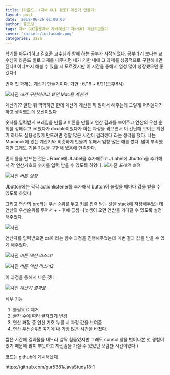 ```yaml
---
title: 1라운드. (자바 GUI 활용) 계산기 만들기!
layout: post
date: '2018-06-26 02:00:00'
author: 줌코딩
tags: 자바 GUI활용자바 자바계산기 자바GUI 계산기만들기
cover: "/assets/instacode.png"
categories: Java
---
```


학기를 마무리하고 김호준 교수님과 함께 하는 공부가 시작되었다. 공부라기 보다는 교수님이 라운드 별로 과제를 내주시면 내가 기한 내에 그 과제를 성공적으로 구현해내면 된다!! 어디까지 해볼 수 있을 지 모르겠지만 이 시간을 통해서 엄청 많이 성장했으면 좋겠다:)

먼저 첫 과제는 계산기 만들기이다.
기한 : 6/19 ~ 6/21(오후8시)

![사진](https://raw.githubusercontent.com/zoomKoding/zoomKoding.github.io/master/assets/_posts/Java-Project/Round1/1.png)
*내가 구현하려고 했던 Mac용 계산기*

계산기?? 일단 뭐 막막하긴 한데 계산기 계산은 뭐 알아서 해주는데 그렇게 어려울까? 하고 생각했는데 오산이었다.

숫자를 입력받게 프레임을 만들고 버튼을 만들고 연산 결과를 보여주고 연산의 우선 순위를 정해주고 int였다가 double이었다가 하는 과정을 겪으면서 이 간단해 보이는 계산기 하나도 실용성있게 만드려면 정말 많은 시간이 걸리겠다 라는 생각을 했다. 나는 Macbook에 있는 계산기와 비슷하게 만들기 위해서 엄청 많은 애를 썼다. 많이 부족했지만 그래도 기본 기능을 구현해 냈음에 만족한다.

먼저 틀을 만드는 것은 JFrame에 JLabel을 추가해주고 JLabel에 Jbutton을 추가해서 각 연산기호와 숫자를 입력 받을 수 있도록 하였다.
![사진](https://raw.githubusercontent.com/zoomKoding/zoomKoding.github.io/master/assets/_posts/Java-Project/Round1/2.png)
*프레임 설정*

![사진](https://raw.githubusercontent.com/zoomKoding/zoomKoding.github.io/master/assets/_posts/Java-Project/Round1/3.png)
*버튼 설정*

Jbutton에는 각각 actionlistener를 추가해서 button이 눌렸을 때마다 값을 받을 수 있도록 하였다.

그리고 연산의 pre라는 우선순위를 두고 키를 입력 받는 것을  stack에 저장해두었는데 연산의 우선순위를 두어서 + - 후에 곱셈 나눗셈이 오면 연산을 기다릴 수 있도록 설정해주었다.

![사진](https://raw.githubusercontent.com/zoomKoding/zoomKoding.github.io/master/assets/_posts/Java-Project/Round1/4.png)

연산자를 입력받으면 cal이라는 함수 과정을 진행해주었는데 매번 결과 값을 받을 수 있게 해주었다.

![사진](https://raw.githubusercontent.com/zoomKoding/zoomKoding.github.io/master/assets/_posts/Java-Project/Round1/5.png)
*버튼 액션 리스너1*

![사진](https://raw.githubusercontent.com/zoomKoding/zoomKoding.github.io/master/assets/_posts/Java-Project/Round1/6.png)
*버튼 액션 리스너2*

이 과정을 통해서 나온 것!!

![사진](https://raw.githubusercontent.com/zoomKoding/zoomKoding.github.io/master/assets/_posts/Java-Project/Round1/7.png)
*계산기 결과물*

세부 기능

1. 불필요 0 제거
2. 글자 수에 따라 글자크기 변경
3. 연산 과정 중 연산 기호 누를 시 과정 값을 보여줌
4. 연산 우선순위!! 여기에 내 가장 많은 시간을 바쳤다.

짧은 시간에 결과물을 내느라 살짝 힘들었지만 그래도 consol 창을 벗어나본 첫 경험이었기 때문에 많이 뿌듯하고 자신감을 가질 수 있었던 보람찬 시간이었다:)


코드는 github에 게시해놨다.

<https://github.com/gur5381/JavaStudy18-1>
